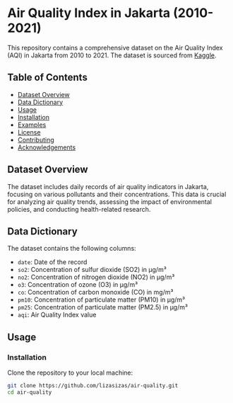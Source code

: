# Air Quality Index in Jakarta (2010-2021)

<!-- ![Air Quality](https://images.unsplash.com/photo-1569535002174-29e0d8a1a3b9) -->

This repository contains a comprehensive dataset on the Air Quality Index (AQI) in Jakarta from 2010 to 2021. The dataset is sourced from [Kaggle](https://www.kaggle.com/datasets/senadu34/air-quality-index-in-jakarta-2010-2021/code).

## Table of Contents

- [Dataset Overview](#dataset-overview)
- [Data Dictionary](#data-dictionary)
- [Usage](#usage)
- [Installation](#installation)
- [Examples](#examples)
- [License](#license)
- [Contributing](#contributing)
- [Acknowledgements](#acknowledgements)

## Dataset Overview

The dataset includes daily records of air quality indicators in Jakarta, focusing on various pollutants and their concentrations. This data is crucial for analyzing air quality trends, assessing the impact of environmental policies, and conducting health-related research.

## Data Dictionary

The dataset contains the following columns:

- `date`: Date of the record
- `so2`: Concentration of sulfur dioxide (SO2) in µg/m³
- `no2`: Concentration of nitrogen dioxide (NO2) in µg/m³
- `o3`: Concentration of ozone (O3) in µg/m³
- `co`: Concentration of carbon monoxide (CO) in mg/m³
- `pm10`: Concentration of particulate matter (PM10) in µg/m³
- `pm25`: Concentration of particulate matter (PM2.5) in µg/m³
- `aqi`: Air Quality Index value

## Usage

### Installation

Clone the repository to your local machine:

```bash
git clone https://github.com/lizasizas/air-quality.git
cd air-quality
